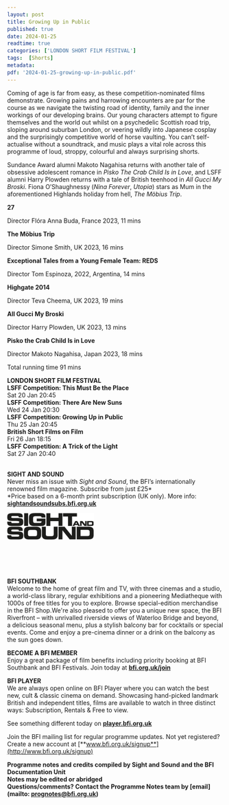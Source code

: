 ```yaml
---
layout: post
title: Growing Up in Public
published: true
date: 2024-01-25
readtime: true
categories: ['LONDON SHORT FILM FESTIVAL']
tags:  [Shorts]
metadata: 
pdf: '2024-01-25-growing-up-in-public.pdf'
---
```


Coming of age is far from easy, as these competition-nominated films demonstrate. Growing pains and harrowing encounters are par for the course as we navigate the twisting road of identity, family and the inner workings of our developing brains. Our young characters attempt to figure themselves and the world out whilst on a psychedelic Scottish road trip, sloping around suburban London, or veering wildly into Japanese cosplay and the surprisingly competitive world of horse vaulting. You can’t self-actualise without a soundtrack, and music plays a vital role across this programme of loud, stroppy, colourful and always surprising shorts.

Sundance Award alumni Makoto Nagahisa returns with another tale of obsessive adolescent romance in _Pisko The Crab Child Is in Love_, and LSFF alumni Harry Plowden returns with a tale of British teenhood in _All Gucci My Broski_. Fiona O’Shaughnessy (_Nina Forever_, _Utopia_) stars as Mum in the aforementioned Highlands holiday from hell, _The Möbius Trip_.

**27**  

Director Flóra Anna Buda, France 2023, 11 mins

**The Möbius Trip**  

Director Simone Smith, UK 2023, 16 mins

**Exceptional Tales from a Young Female Team: REDS** 

Director Tom Espinoza, 2022, Argentina, 14 mins

**Highgate 2014** 

Director Teva Cheema, UK 2023, 19 mins

**All Gucci My Broski**  

Director Harry Plowden, UK 2023, 13 mins

**Pisko the Crab Child Is in Love**  

Director Makoto Nagahisa, Japan 2023, 18 mins

Total running time 91 mins
<br>

**LONDON SHORT FILM FESTIVAL**  
**LSFF Competition: This Must Be the Place**  
Sat 20 Jan 20:45  
**LSFF Competition: There Are New Suns**  
Wed 24 Jan 20:30  
**LSFF Competition: Growing Up in Public**  
Thu 25 Jan 20:45  
**British Short Films on Film**  
Fri 26 Jan 18:15  
**LSFF Competition: A Trick of the Light**  
Sat 27 Jan 20:40  
<br>

**SIGHT AND SOUND**<br>
Never miss an issue with _Sight and Sound_, the BFI’s internationally renowned film magazine. Subscribe from just £25*<br>
*Price based on a 6-month print subscription (UK only). More info: [**sightandsoundsubs.bfi.org.uk**](https://sightandsoundsubs.bfi.org.uk/subscribe)

<img style="float: left;" src="/img/sight-and-sound.jpg" width="40%" height="40%"><br><br><br><br><br><br><br><br>

**BFI SOUTHBANK**  
Welcome to the home of great film and TV, with three cinemas and a studio, a world-class library, regular exhibitions and a pioneering Mediatheque with 1000s of free titles for you to explore. Browse special-edition merchandise in the BFI Shop.We&#39;re also pleased to offer you a unique new space, the BFI Riverfront – with unrivalled riverside views of Waterloo Bridge and beyond, a delicious seasonal menu, plus a stylish balcony bar for cocktails or special events. Come and enjoy a pre-cinema dinner or a drink on the balcony as the sun goes down.  

**BECOME A BFI MEMBER**  
Enjoy a great package of film benefits including priority booking at BFI Southbank and BFI Festivals. Join today at [**bfi.org.uk/join**](http://www.bfi.org.uk/join)  

**BFI PLAYER**  
 We are always open online on BFI Player where you can watch the best new, cult &amp; classic cinema on demand. Showcasing hand-picked landmark British and independent titles, films are available to watch in three distinct ways: Subscription, Rentals &amp; Free to view.  

See something different today on [**player.bfi.org.uk**](https://player.bfi.org.uk)  

Join the BFI mailing list for regular programme updates. Not yet registered? Create a new account at [**www.bfi.org.uk/signup**](http://www.bfi.org.uk/signup)

**Programme notes and credits compiled by Sight and Sound and the BFI Documentation Unit  
Notes may be edited or abridged  
Questions/comments? Contact the Programme Notes team by [email](mailto: prognotes@bfi.org.uk)**  
<!--stackedit_data:
eyJoaXN0b3J5IjpbOTM0MzAxNTYxXX0=
-->